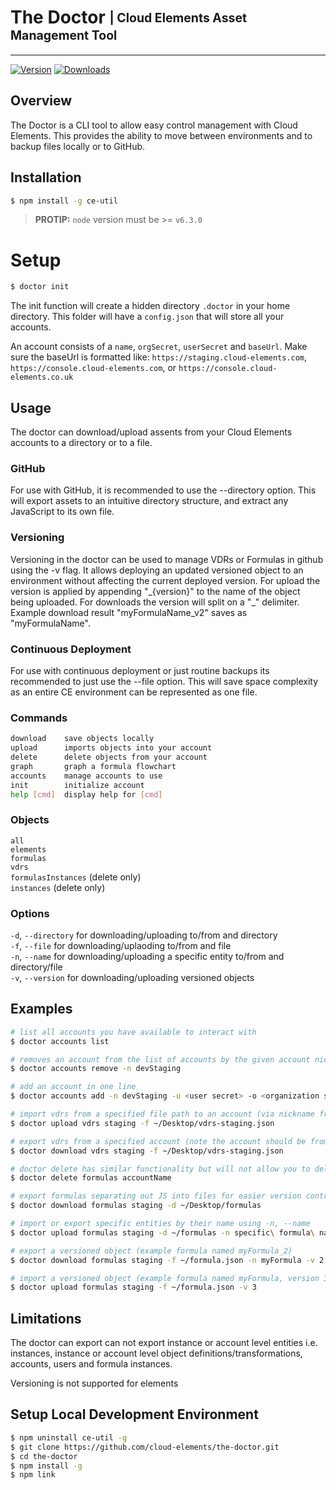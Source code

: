 # The Doctor <sub><sup>| Cloud Elements Asset Management Tool </sup></sub>

--------------------------------------------------------------------------------

[![Version](http://img.shields.io/npm/v/ce-util.svg)]()
[![Downloads](https://img.shields.io/npm/dt/ce-util.svg)]()

## Overview
The Doctor is a CLI tool to allow easy control management with Cloud Elements. This provides the ability to move between environments and to backup files locally or to GitHub.

## Installation

```bash
$ npm install -g ce-util
```
> __PROTIP:__ `node` version must  be >= `v6.3.0`

# Setup
```bash
$ doctor init
```
The init function will create a hidden directory `.doctor` in your home directory. This folder will have a `config.json` that will store all your accounts. 

An account consists of a `name`, `orgSecret`, `userSecret` and `baseUrl`. 
Make sure the baseUrl is formatted like: `https://staging.cloud-elements.com`, `https://console.cloud-elements.com`, or `https://console.cloud-elements.co.uk`

## Usage
The doctor can download/upload assents from your Cloud Elements accounts to a directory or to a file. 
### GitHub
For use with GitHub, it is recommended to use the --directory option. This will export assets to an intuitive directory structure, and extract any JavaScript to its own file. 
### Versioning
Versioning in the doctor can be used to manage VDRs or Formulas in github using the -v flag. It allows deploying an updated versioned object to an environment without affecting the current deployed version.  For upload the version is applied by appending "\_{version}" to the name of the object being uploaded. For downloads the version will split on a "_" delimiter. Example download result "myFormulaName_v2" saves as "myFormulaName". 

### Continuous Deployment
For use with continuous deployment or just routine backups its recommended to just use the --file option. This will save space complexity as an entire CE environment can be represented as one file. 

### Commands 
```bash
download    save objects locally
upload      imports objects into your account
delete      delete objects from your account
graph       graph a formula flowchart
accounts    manage accounts to use
init        initialize account
help [cmd]  display help for [cmd]
```

### Objects
`all`  
`elements`  
`formulas`  
`vdrs`  
`formulasInstances` (delete only)  
`instances` (delete only)  

### Options
`-d`, `--directory` for downloading/uploading to/from and directory  
`-f`, `--file` for downloading/uplaoding to/from and file   
`-n`, `--name` for downloading/uploading a specific entity to/from and directory/file  
`-v`, `--version` for downloading/uploading versioned objects   

## Examples

```bash
# list all accounts you have available to interact with
$ doctor accounts list

# removes an account from the list of accounts by the given account nickname or -n
$ doctor accounts remove -n devStaging

# add an account in one line
$ doctor accounts add -n devStaging -u <user secret> -o <organization secret> -b https://staging.cloud-elements.com

# import vdrs from a specified file path to an account (via nickname from your account list) Note: you can replace vdrs with formulas, elements, or all)
$ doctor upload vdrs staging -f ~/Desktop/vdrs-staging.json

# export vdrs from a specified account (note the account should be from your accounts list and you just need to denote the account name) to the given file path. Again: you can replace vdrs with formulas, elements, or all)
$ doctor download vdrs staging -f ~/Desktop/vdrs-staging.json

# doctor delete has similar functionality but will not allow you to delete all. Please see doctor delete --help for more
$ doctor delete formulas accountName 

# export formulas separating out JS into files for easier version control
$ doctor download formulas staging -d ~/Desktop/formulas

# import or export specific entities by their name using -n, --name
$ doctor upload formulas staging -d ~/formulas -n specific\ formula\ name

# export a versioned object (example formula named myFormula_2)
$ doctor download formulas staging -f ~/formula.json -n myFormula -v 2

# import a versioned object (example formula named myFormula, version 3)
$ doctor upload formulas staging -f ~/formula.json -v 3 
```

## Limitations

The doctor can export can not export instance or account level entities i.e. instances, instance or account level object definitions/transformations, accounts, users and formula instances. 

Versioning is not supported for elements

## Setup Local Development Environment
```bash 
$ npm uninstall ce-util -g 
$ git clone https://github.com/cloud-elements/the-doctor.git
$ cd the-doctor
$ npm install -g
$ npm link 
```
